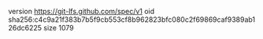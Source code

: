 version https://git-lfs.github.com/spec/v1
oid sha256:c4c9a21f383b7b5f9cb553cf8b962823bfc080c2f69869caf9389ab126dc6225
size 1079
